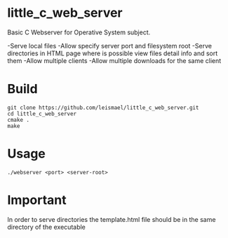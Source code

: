 # little_c_web_server

Basic C Webserver for Operative System subject.

-Serve local files
-Allow specify server port and filesystem root
-Serve directories in HTML page where is possible view files detail info and sort them
-Allow multiple clients
-Allow multiple downloads for the same client

# Build

```[bash]
git clone https://github.com/leismael/little_c_web_server.git
cd little_c_web_server
cmake .
make
```

# Usage

`./webserver <port> <server-root>`

# Important
  
  In order to serve directories the template.html file should be in the same directory of the executable
